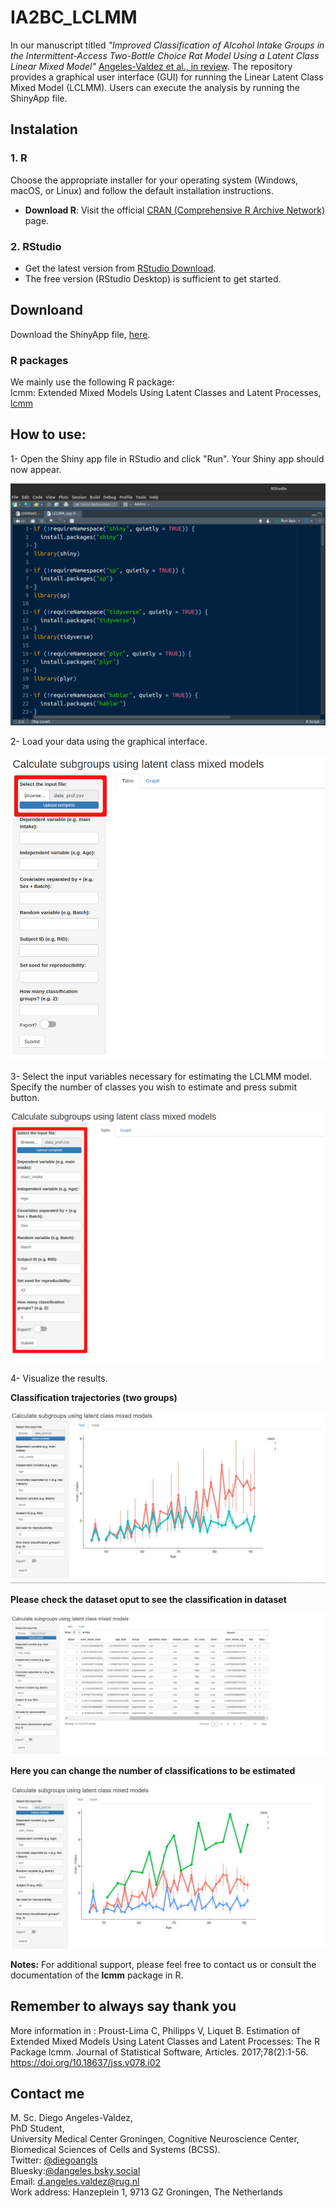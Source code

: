 # IA2BC_LCLMM

In our manuscript titled *"Improved Classification of Alcohol Intake Groups in the Intermittent-Access Two-Bottle Choice Rat Model Using a Latent Class Linear Mixed Model"* [Angeles-Valdez et al., in review]().
The repository provides a graphical user interface (GUI) for running the Linear Latent Class Mixed Model (LCLMM).
Users can execute the analysis by running the ShinyApp file.


## Instalation 
  
 ### 1. R

Choose the appropriate installer for your operating system (Windows, macOS, or Linux) and follow the default installation instructions.

- **Download R**: Visit the official [CRAN (Comprehensive R Archive Network)](https://cran.r-project.org/) page.

 ### 2. RStudio

-  Get the latest version from [RStudio Download](https://www.rstudio.com/products/rstudio/download/).
-  The free version (RStudio Desktop) is sufficient to get started.


## Downloand 

Download the ShinyApp file, [here](https://github.com/DiegoAngls/IA2BC_LCLMM/blob/main/App_LCLMM.R).

### R packages

We mainly use the following R package:   
lcmm: Extended Mixed Models Using Latent Classes and Latent Processes, [lcmm](https://cran.r-project.org/web/packages/lcmm/index.html)

###



  
## How to use:


 1- Open the Shiny app file in RStudio and click "Run". Your Shiny app should now appear.

 ![Alt text](https://github.com/DiegoAngls/IA2BC_LCLMM/blob/main/images/1_Load_LCLMM_app.png)

 
 2- Load your data using the graphical interface.
 
 ![Alt text](https://github.com/DiegoAngls/IA2BC_LCLMM/blob/main/images/2_Load_data.png)
 
 3- Select the input variables necessary for estimating the LCLMM model. Specify the number of classes you wish to estimate and press submit button. 
 
 ![Alt text](https://github.com/DiegoAngls/IA2BC_LCLMM/blob/main/images/3_select_inputs.png)

 4-  Visualize the results.
 
 **Classification trajectories (two groups)**

![Alt text](https://github.com/DiegoAngls/IA2BC_LCLMM/blob/main/images/4_two_clases.jpg)

**Please check the dataset oput to see the classification in dataset**

![Alt text](https://github.com/DiegoAngls/IA2BC_LCLMM/blob/main/images/5_classification.jpg)


**Here you can change the number of classifications to be estimated**

![Alt text](https://github.com/DiegoAngls/IA2BC_LCLMM/blob/main/images/6_more_classification.jpg)

 

**Notes:**
For additional support, please feel free to contact us or consult the documentation of the **lcmm** package in R.

## Remember to always say thank you

More information in :
Proust-Lima C, Philipps V, Liquet B. Estimation of Extended Mixed Models Using Latent Classes and Latent Processes: The R Package lcmm. Journal of Statistical Software, Articles. 2017;78(2):1-56. https://doi.org/10.18637/jss.v078.i02



## Contact me


M. Sc. Diego Angeles-Valdez,   
PhD Student,   
University Medical Center Groningen, Cognitive Neuroscience Center,   
Biomedical Sciences of Cells and Systems (BCSS).   
Twitter: [@diegoangls](https://twitter.com/diegoangls)  
Bluesky:[@dangeles.bsky.social](https://bsky.app/profile/dangeles.bsky.social)   
Email: d.angeles.valdez@rug.nl   
Work address: Hanzeplein 1, 9713 GZ Groningen, The Netherlands

